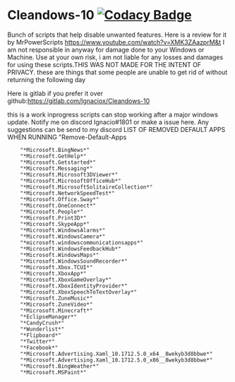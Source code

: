 # Cleandows-10 [![Codacy Badge](https://api.codacy.com/project/badge/Grade/fac49d5609114ec883b3a4c16c73b592)](https://www.codacy.com/app/Ignaciox/Cleandows-10?utm_source=github.com&amp;utm_medium=referral&amp;utm_content=Ignaciox/Cleandows-10&amp;utm_campaign=Badge_Grade)
Bunch of scripts that help disable unwanted features. 
Here is a review for it by MrPowerScripts https://www.youtube.com/watch?v=XMK3ZAazprM&t
I am not responsible in anyway for damage done to your Windows or Machine. Use at your own risk, i am not liable for any losses and damages for using these scripts.THIS WAS NOT MADE FOR THE INTENT OF PRIVACY. these are things that some people are unable to get rid of without returning the following day

Here is gitlab if you prefer it over github:https://gitlab.com/Ignaciox/Cleandows-10

this is a work inprogress scripts can stop working after a major windows update. Notify me on discord Ignacio#1801 or make a issue here.
Any suggestions can be send to my discord
LIST OF REMOVED DEFAULT APPS WHEN RUNNING "Remove-Default-Apps
        
        "*Microsoft.BingNews*"
        "*Microsoft.GetHelp*"
        "*Microsoft.Getstarted*"
        "*Microsoft.Messaging*"
        "*Microsoft.Microsoft3DViewer*"
        "*Microsoft.MicrosoftOfficeHub*"
        "*Microsoft.MicrosoftSolitaireCollection*"
        "*Microsoft.NetworkSpeedTest*"
        "*Microsoft.Office.Sway*"
        "*Microsoft.OneConnect*"
        "*Microsoft.People*"
        "*Microsoft.Print3D*"
        "*Microsoft.SkypeApp*"
        "*Microsoft.WindowsAlarms*"
        "*Microsoft.WindowsCamera*"
        "*microsoft.windowscommunicationsapps*"
        "*Microsoft.WindowsFeedbackHub*"
        "*Microsoft.WindowsMaps*"
        "*Microsoft.WindowsSoundRecorder*"
        "*Microsoft.Xbox.TCUI*"
        "*Microsoft.XboxApp*"
        "*Microsoft.XboxGameOverlay*"
        "*Microsoft.XboxIdentityProvider*"
        "*Microsoft.XboxSpeechToTextOverlay*"
        "*Microsoft.ZuneMusic*"
        "*Microsoft.ZuneVideo*"
        "*Microsoft.Minecraft*"
        "*EclipseManager*"
        "*CandyCrush*"
        "*Wunderlist*"
        "*Flipboard*"
        "*Twitter*"
        "*Facebook*"
        "*Microsoft.Advertising.Xaml_10.1712.5.0_x64__8wekyb3d8bbwe*"
        "*Microsoft.Advertising.Xaml_10.1712.5.0_x86__8wekyb3d8bbwe*"
        "*Microsoft.BingWeather*"
        "*Microsoft.MSPaint*"
